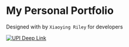 # My Personal Portfolio

Designed with  by ```Xiaoying Riley``` for developers


[![UPI Deep Link](https://www.vectorlogo.zone/logos/upi/upi-ar21.svg)](https://travis-ci.org/jswanner/markdown-buttons)
